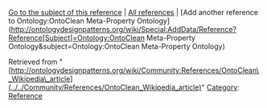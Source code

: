[Go to the subject of this reference](../../Ontology/OntoClean_Meta-Property_Ontology "Ontology:OntoClean Meta-Property Ontology") | [All references](../../Community/References.1 "Community:References") | [Add another reference to Ontology:OntoClean Meta-Property Ontology](http://ontologydesignpatterns.org/wiki/Special:AddData/Reference?Reference[Subject]=Ontology:OntoClean Meta-Property Ontology&subject=Ontology:OntoClean Meta-Property Ontology)


Retrieved from "[http://ontologydesignpatterns.org/wiki/Community:References/OntoClean\_Wikipedia\_article](../../Community/References/OntoClean_Wikipedia_article)"
 [Category](http://ontologydesignpatterns.org/wiki/Special:Categories "Special:Categories"): [Reference](../../Category/Reference "Category:Reference")